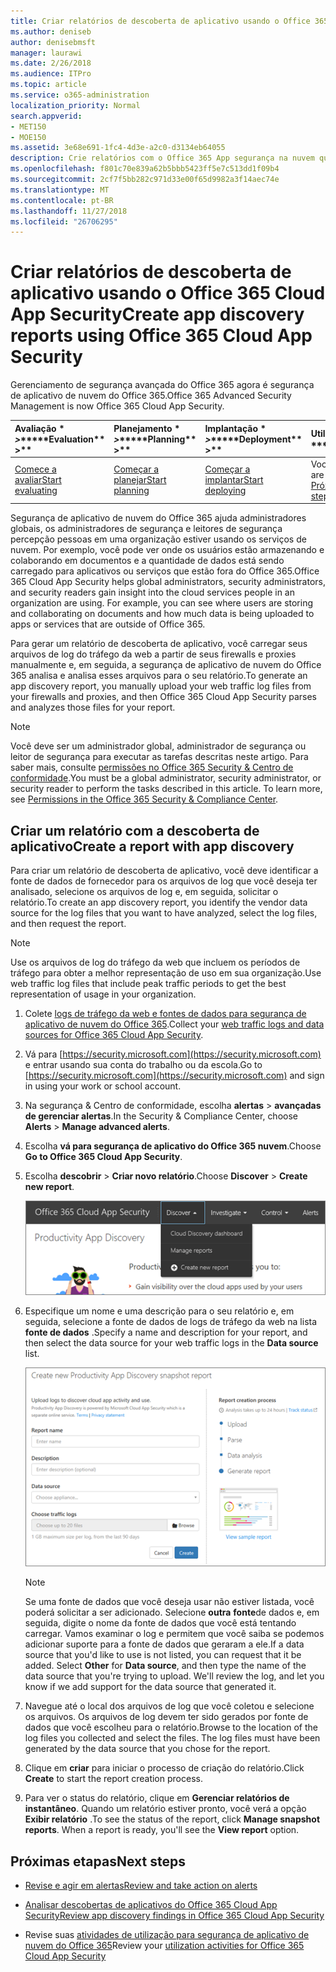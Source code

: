 ```yaml
---
title: Criar relatórios de descoberta de aplicativo usando o Office 365 Cloud App Security
ms.author: deniseb
author: denisebmsft
manager: laurawi
ms.date: 2/26/2018
ms.audience: ITPro
ms.topic: article
ms.service: o365-administration
localization_priority: Normal
search.appverid:
- MET150
- MOE150
ms.assetid: 3e68e691-1fc4-4d3e-a2c0-d3134eb64055
description: Crie relatórios com o Office 365 App segurança na nuvem que permitem que você entenda como pessoas da sua organização estiver usando o Office 365 e outros aplicativos.
ms.openlocfilehash: f801c70e839a62b5bbb5423ff5e7c513dd1f09b4
ms.sourcegitcommit: 2cf7f5bb282c971d33e00f65d9982a3f14aec74e
ms.translationtype: MT
ms.contentlocale: pt-BR
ms.lasthandoff: 11/27/2018
ms.locfileid: "26706295"
---
```

# <a name="create-app-discovery-reports-using-office-365-cloud-app-security"></a><span data-ttu-id="429c3-103">Criar relatórios de descoberta de aplicativo usando o Office 365 Cloud App Security</span><span class="sxs-lookup"><span data-stu-id="429c3-103">Create app discovery reports using Office 365 Cloud App Security</span></span>

<span data-ttu-id="429c3-104">Gerenciamento de segurança avançada do Office 365 agora é segurança de aplicativo de nuvem do Office 365.</span><span class="sxs-lookup"><span data-stu-id="429c3-104">Office 365 Advanced Security Management is now Office 365 Cloud App Security.</span></span>
  
|<span data-ttu-id="429c3-105">Avaliação \* *\>*\*</span><span class="sxs-lookup"><span data-stu-id="429c3-105">\*\*\*\*Evaluation\*\* \>\*\*</span></span>|<span data-ttu-id="429c3-106">Planejamento \* *\>*\*</span><span class="sxs-lookup"><span data-stu-id="429c3-106">\*\*\*\*Planning\*\* \>\*\*</span></span>|<span data-ttu-id="429c3-107">Implantação \* *\>*\*</span><span class="sxs-lookup"><span data-stu-id="429c3-107">\*\*\*\*Deployment\*\* \>\*\*</span></span>|<span data-ttu-id="429c3-108">Utilização \* \* \*</span><span class="sxs-lookup"><span data-stu-id="429c3-108">\*\*\*\*Utilization\*\*\*\*</span></span>|
|:-----|:-----|:-----|:-----|
|[<span data-ttu-id="429c3-109">Comece a avaliar</span><span class="sxs-lookup"><span data-stu-id="429c3-109">Start evaluating</span></span>](office-365-cas-overview.md) <br/> |[<span data-ttu-id="429c3-110">Começar a planejar</span><span class="sxs-lookup"><span data-stu-id="429c3-110">Start planning</span></span>](get-ready-for-office-365-cas.md) <br/> |[<span data-ttu-id="429c3-111">Começar a implantar</span><span class="sxs-lookup"><span data-stu-id="429c3-111">Start deploying</span></span>](turn-on-office-365-cas.md) <br/> |<span data-ttu-id="429c3-112">Você está aqui!</span><span class="sxs-lookup"><span data-stu-id="429c3-112">You are here!</span></span>  <br/> [<span data-ttu-id="429c3-113">Próximas etapas</span><span class="sxs-lookup"><span data-stu-id="429c3-113">Next steps</span></span>](#next-steps) <br/> |
   
<span data-ttu-id="429c3-p101">Segurança de aplicativo de nuvem do Office 365 ajuda administradores globais, os administradores de segurança e leitores de segurança percepção pessoas em uma organização estiver usando os serviços de nuvem. Por exemplo, você pode ver onde os usuários estão armazenando e colaborando em documentos e a quantidade de dados está sendo carregado para aplicativos ou serviços que estão fora do Office 365.</span><span class="sxs-lookup"><span data-stu-id="429c3-p101">Office 365 Cloud App Security helps global administrators, security administrators, and security readers gain insight into the cloud services people in an organization are using. For example, you can see where users are storing and collaborating on documents and how much data is being uploaded to apps or services that are outside of Office 365.</span></span>
  
<span data-ttu-id="429c3-116">Para gerar um relatório de descoberta de aplicativo, você carregar seus arquivos de log do tráfego da web a partir de seus firewalls e proxies manualmente e, em seguida, a segurança de aplicativo de nuvem do Office 365 analisa e analisa esses arquivos para o seu relatório.</span><span class="sxs-lookup"><span data-stu-id="429c3-116">To generate an app discovery report, you manually upload your web traffic log files from your firewalls and proxies, and then Office 365 Cloud App Security parses and analyzes those files for your report.</span></span>
  
> [!NOTE]
> <span data-ttu-id="429c3-p102">Você deve ser um administrador global, administrador de segurança ou leitor de segurança para executar as tarefas descritas neste artigo. Para saber mais, consulte [permissões no Office 365 Security &amp; Centro de conformidade](permissions-in-the-security-and-compliance-center.md).</span><span class="sxs-lookup"><span data-stu-id="429c3-p102">You must be a global administrator, security administrator, or security reader to perform the tasks described in this article. To learn more, see [Permissions in the Office 365 Security &amp; Compliance Center](permissions-in-the-security-and-compliance-center.md).</span></span> 
  
## <a name="create-a-report-with-app-discovery"></a><span data-ttu-id="429c3-119">Criar um relatório com a descoberta de aplicativo</span><span class="sxs-lookup"><span data-stu-id="429c3-119">Create a report with app discovery</span></span>

<span data-ttu-id="429c3-120">Para criar um relatório de descoberta de aplicativo, você deve identificar a fonte de dados de fornecedor para os arquivos de log que você deseja ter analisado, selecione os arquivos de log e, em seguida, solicitar o relatório.</span><span class="sxs-lookup"><span data-stu-id="429c3-120">To create an app discovery report, you identify the vendor data source for the log files that you want to have analyzed, select the log files, and then request the report.</span></span>
  
> [!NOTE]
> <span data-ttu-id="429c3-121">Use os arquivos de log do tráfego da web que incluem os períodos de tráfego para obter a melhor representação de uso em sua organização.</span><span class="sxs-lookup"><span data-stu-id="429c3-121">Use web traffic log files that include peak traffic periods to get the best representation of usage in your organization.</span></span> 
  
1. <span data-ttu-id="429c3-122">Colete [logs de tráfego da web e fontes de dados para segurança de aplicativo de nuvem do Office 365](web-traffic-logs-and-data-sources-for-ocas.md).</span><span class="sxs-lookup"><span data-stu-id="429c3-122">Collect your [web traffic logs and data sources for Office 365 Cloud App Security](web-traffic-logs-and-data-sources-for-ocas.md).</span></span>
    
2. <span data-ttu-id="429c3-123">Vá para [https://security.microsoft.com](https://security.microsoft.com) e entrar usando sua conta do trabalho ou da escola.</span><span class="sxs-lookup"><span data-stu-id="429c3-123">Go to [https://security.microsoft.com](https://security.microsoft.com) and sign in using your work or school account.</span></span> 
    
3. <span data-ttu-id="429c3-124">Na segurança &amp; Centro de conformidade, escolha **alertas** \> **avançadas de gerenciar alertas**.</span><span class="sxs-lookup"><span data-stu-id="429c3-124">In the Security &amp; Compliance Center, choose **Alerts** \> **Manage advanced alerts**.</span></span>
    
4. <span data-ttu-id="429c3-125">Escolha **vá para segurança de aplicativo do Office 365 nuvem**.</span><span class="sxs-lookup"><span data-stu-id="429c3-125">Choose **Go to Office 365 Cloud App Security**.</span></span>
    
5. <span data-ttu-id="429c3-126">Escolha **descobrir** \> **Criar novo relatório**.</span><span class="sxs-lookup"><span data-stu-id="429c3-126">Choose **Discover** \> **Create new report**.</span></span>
    
    ![No portal do Office 365 CAS, escolha Discover](media/73b5299f-94b5-49dd-a00f-154d188eb2c5.png)
  
6. <span data-ttu-id="429c3-128">Especifique um nome e uma descrição para o seu relatório e, em seguida, selecione a fonte de dados de logs de tráfego da web na lista **fonte de dados** .</span><span class="sxs-lookup"><span data-stu-id="429c3-128">Specify a name and description for your report, and then select the data source for your web traffic logs in the **Data source** list.</span></span> 
    
    ![O CAS O365, escolha descobrir \> criar novo relatório](media/22e660f0-5eb2-49fa-9fea-f88a5809a07b.png)
  
    > [!NOTE]
    > <span data-ttu-id="429c3-p103">Se uma fonte de dados que você deseja usar não estiver listada, você poderá solicitar a ser adicionado. Selecione **outra** **fonte**de dados e, em seguida, digite o nome da fonte de dados que você está tentando carregar. Vamos examinar o log e permitem que você saiba se podemos adicionar suporte para a fonte de dados que geraram a ele.</span><span class="sxs-lookup"><span data-stu-id="429c3-p103">If a data source that you'd like to use is not listed, you can request that it be added. Select **Other** for **Data source**, and then type the name of the data source that you're trying to upload. We'll review the log, and let you know if we add support for the data source that generated it.</span></span> 
  
7. <span data-ttu-id="429c3-p104">Navegue até o local dos arquivos de log que você coletou e selecione os arquivos. Os arquivos de log devem ter sido gerados por fonte de dados que você escolheu para o relatório.</span><span class="sxs-lookup"><span data-stu-id="429c3-p104">Browse to the location of the log files you collected and select the files. The log files must have been generated by the data source that you chose for the report.</span></span>
    
8. <span data-ttu-id="429c3-135">Clique em **criar** para iniciar o processo de criação do relatório.</span><span class="sxs-lookup"><span data-stu-id="429c3-135">Click **Create** to start the report creation process.</span></span> 
    
9. <span data-ttu-id="429c3-p105">Para ver o status do relatório, clique em **Gerenciar relatórios de instantâneo**. Quando um relatório estiver pronto, você verá a opção **Exibir relatório** .</span><span class="sxs-lookup"><span data-stu-id="429c3-p105">To see the status of the report, click **Manage snapshot reports**. When a report is ready, you'll see the **View report** option.</span></span> 
    
## <a name="next-steps"></a><span data-ttu-id="429c3-138">Próximas etapas</span><span class="sxs-lookup"><span data-stu-id="429c3-138">Next steps</span></span>

- [<span data-ttu-id="429c3-139">Revise e agir em alertas</span><span class="sxs-lookup"><span data-stu-id="429c3-139">Review and take action on alerts</span></span>](review-office-365-cas-alerts.md)
    
- [<span data-ttu-id="429c3-140">Analisar descobertas de aplicativos do Office 365 Cloud App Security</span><span class="sxs-lookup"><span data-stu-id="429c3-140">Review app discovery findings in Office 365 Cloud App Security</span></span>](review-app-discovery-findings-in-ocas.md)
    
- <span data-ttu-id="429c3-141">Revise suas [atividades de utilização para segurança de aplicativo de nuvem do Office 365](utilization-activities-for-ocas.md)</span><span class="sxs-lookup"><span data-stu-id="429c3-141">Review your [utilization activities for Office 365 Cloud App Security](utilization-activities-for-ocas.md)</span></span>
    

